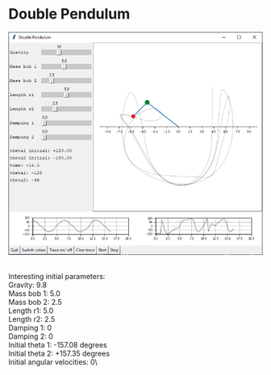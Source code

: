 # Double Pendulum

![](double_pendulum.PNG)


\
Interesting initial parameters:\
Gravity: 9.8\
Mass bob 1: 5.0\
Mass bob 2: 2.5\
Length r1: 5.0\
Length r2: 2.5\
Damping 1: 0\
Damping 2: 0\
Initial theta 1: -157.08 degrees\
Initial theta 2: +157.35 degrees\
Initial angular velocities: 0\

